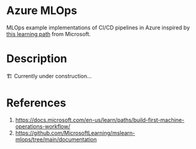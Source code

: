 # Azure MLOps
MLOps example implementations of CI/CD pipelines in Azure inspired by [this learning path](https://docs.microsoft.com/en-us/learn/paths/build-first-machine-operations-workflow/) from Microsoft.

# Description
🏗 Currently under construction...

# References
1. https://docs.microsoft.com/en-us/learn/paths/build-first-machine-operations-workflow/
1. https://github.com/MicrosoftLearning/mslearn-mlops/tree/main/documentation
